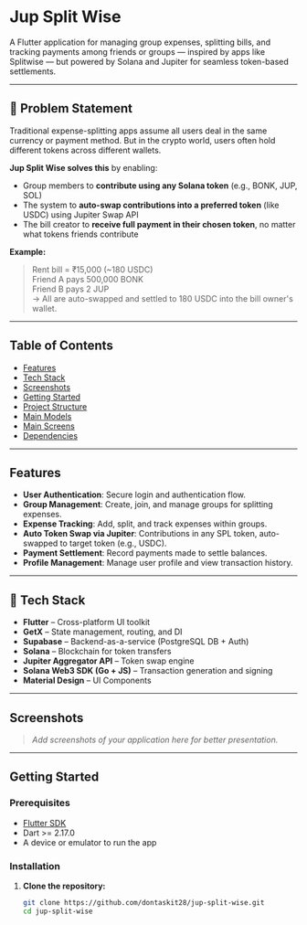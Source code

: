 # Jup Split Wise

A Flutter application for managing group expenses, splitting bills, and tracking payments among friends or groups — inspired by apps like Splitwise — but powered by Solana and Jupiter for seamless token-based settlements.

---

## 🧩 Problem Statement

Traditional expense-splitting apps assume all users deal in the same currency or payment method. But in the crypto world, users often hold different tokens across different wallets.

**Jup Split Wise solves this** by enabling:
- Group members to **contribute using any Solana token** (e.g., BONK, JUP, SOL)
- The system to **auto-swap contributions into a preferred token** (like USDC) using Jupiter Swap API
- The bill creator to **receive full payment in their chosen token**, no matter what tokens friends contribute

**Example:**
> Rent bill = ₹15,000 (~180 USDC)  
> Friend A pays 500,000 BONK  
> Friend B pays 2 JUP  
> → All are auto-swapped and settled to 180 USDC into the bill owner's wallet.

---

## Table of Contents

- [Features](#features)
- [Tech Stack](#tech-stack)
- [Screenshots](#screenshots)
- [Getting Started](#getting-started)
- [Project Structure](#project-structure)
- [Main Models](#main-models)
- [Main Screens](#main-screens)
- [Dependencies](#dependencies)

---

## Features

- **User Authentication**: Secure login and authentication flow.
- **Group Management**: Create, join, and manage groups for splitting expenses.
- **Expense Tracking**: Add, split, and track expenses within groups.
- **Auto Token Swap via Jupiter**: Contributions in any SPL token, auto-swapped to target token (e.g., USDC).
- **Payment Settlement**: Record payments made to settle balances.
- **Profile Management**: Manage user profile and view transaction history.

---

## 🧰 Tech Stack

- **Flutter** – Cross-platform UI toolkit
- **GetX** – State management, routing, and DI
- **Supabase** – Backend-as-a-service (PostgreSQL DB + Auth)
- **Solana** – Blockchain for token transfers
- **Jupiter Aggregator API** – Token swap engine
- **Solana Web3 SDK (Go + JS)** – Transaction generation and signing
- **Material Design** – UI Components

---

## Screenshots

> _Add screenshots of your application here for better presentation._

---

## Getting Started

### Prerequisites

- [Flutter SDK](https://flutter.dev/docs/get-started/install)
- Dart >= 2.17.0
- A device or emulator to run the app

### Installation

1. **Clone the repository:**
   ```sh
   git clone https://github.com/dontaskit28/jup-split-wise.git
   cd jup-split-wise
